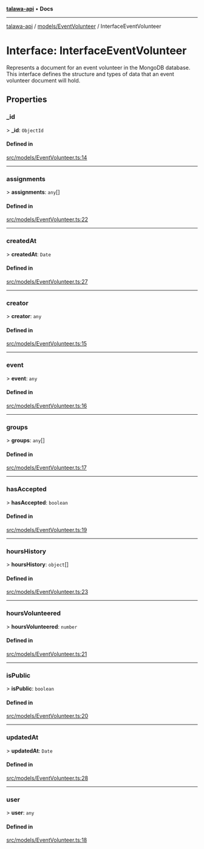 [**talawa-api**](../../../README.md) • **Docs**

***

[talawa-api](../../../modules.md) / [models/EventVolunteer](../README.md) / InterfaceEventVolunteer

# Interface: InterfaceEventVolunteer

Represents a document for an event volunteer in the MongoDB database.
This interface defines the structure and types of data that an event volunteer document will hold.

## Properties

### \_id

\> **\_id**: `ObjectId`

#### Defined in

[src/models/EventVolunteer.ts:14](https://github.com/PalisadoesFoundation/talawa-api/blob/bba5d82264abb62b9e358a3d3fe1af18a8a8f6e4/src/models/EventVolunteer.ts#L14)

***

### assignments

\> **assignments**: `any`[]

#### Defined in

[src/models/EventVolunteer.ts:22](https://github.com/PalisadoesFoundation/talawa-api/blob/bba5d82264abb62b9e358a3d3fe1af18a8a8f6e4/src/models/EventVolunteer.ts#L22)

***

### createdAt

\> **createdAt**: `Date`

#### Defined in

[src/models/EventVolunteer.ts:27](https://github.com/PalisadoesFoundation/talawa-api/blob/bba5d82264abb62b9e358a3d3fe1af18a8a8f6e4/src/models/EventVolunteer.ts#L27)

***

### creator

\> **creator**: `any`

#### Defined in

[src/models/EventVolunteer.ts:15](https://github.com/PalisadoesFoundation/talawa-api/blob/bba5d82264abb62b9e358a3d3fe1af18a8a8f6e4/src/models/EventVolunteer.ts#L15)

***

### event

\> **event**: `any`

#### Defined in

[src/models/EventVolunteer.ts:16](https://github.com/PalisadoesFoundation/talawa-api/blob/bba5d82264abb62b9e358a3d3fe1af18a8a8f6e4/src/models/EventVolunteer.ts#L16)

***

### groups

\> **groups**: `any`[]

#### Defined in

[src/models/EventVolunteer.ts:17](https://github.com/PalisadoesFoundation/talawa-api/blob/bba5d82264abb62b9e358a3d3fe1af18a8a8f6e4/src/models/EventVolunteer.ts#L17)

***

### hasAccepted

\> **hasAccepted**: `boolean`

#### Defined in

[src/models/EventVolunteer.ts:19](https://github.com/PalisadoesFoundation/talawa-api/blob/bba5d82264abb62b9e358a3d3fe1af18a8a8f6e4/src/models/EventVolunteer.ts#L19)

***

### hoursHistory

\> **hoursHistory**: `object`[]

#### Defined in

[src/models/EventVolunteer.ts:23](https://github.com/PalisadoesFoundation/talawa-api/blob/bba5d82264abb62b9e358a3d3fe1af18a8a8f6e4/src/models/EventVolunteer.ts#L23)

***

### hoursVolunteered

\> **hoursVolunteered**: `number`

#### Defined in

[src/models/EventVolunteer.ts:21](https://github.com/PalisadoesFoundation/talawa-api/blob/bba5d82264abb62b9e358a3d3fe1af18a8a8f6e4/src/models/EventVolunteer.ts#L21)

***

### isPublic

\> **isPublic**: `boolean`

#### Defined in

[src/models/EventVolunteer.ts:20](https://github.com/PalisadoesFoundation/talawa-api/blob/bba5d82264abb62b9e358a3d3fe1af18a8a8f6e4/src/models/EventVolunteer.ts#L20)

***

### updatedAt

\> **updatedAt**: `Date`

#### Defined in

[src/models/EventVolunteer.ts:28](https://github.com/PalisadoesFoundation/talawa-api/blob/bba5d82264abb62b9e358a3d3fe1af18a8a8f6e4/src/models/EventVolunteer.ts#L28)

***

### user

\> **user**: `any`

#### Defined in

[src/models/EventVolunteer.ts:18](https://github.com/PalisadoesFoundation/talawa-api/blob/bba5d82264abb62b9e358a3d3fe1af18a8a8f6e4/src/models/EventVolunteer.ts#L18)

